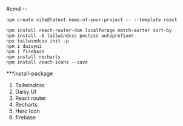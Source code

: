 #cmd -- 
```
npm create vite@latest name-of-your-project -- --template react
```

```
npm install react-router-dom localforage match-sorter sort-by 
npm install -D tailwindcss postcss autoprefixer
npx tailwindcss init -p
npm i daisyui
npm i firebase
npm install recharts
npm install react-icons --save
```

***install-package
1. Tailwindcss
2. Daisy UI
3. React router
4. Recharts 
5. Hero Icon
6. firebase
